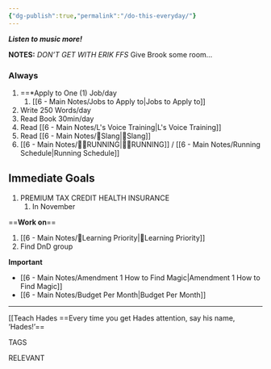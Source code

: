 ```yaml
---
{"dg-publish":true,"permalink":"/do-this-everyday/"}
---
```



***Listen to music more!***

**NOTES:**
*DON’T GET WITH ERIK FFS*
Give Brook some room…

### Always
1. ==*Apply to One (1) Job/day 
	1. [[6 - Main Notes/Jobs to Apply to\|Jobs to Apply to]]
2. Write 250 Words/day
3. Read Book 30min/day
4. Read [[6 - Main Notes/L's Voice Training\|L's Voice Training]] 
5. Read [[6 - Main Notes/💯Slang\|💯Slang]] 
6. [[6 - Main Notes/🏃‍♀️RUNNING\|🏃‍♀️RUNNING]] / [[6 - Main Notes/Running Schedule\|Running Schedule]]


## Immediate Goals
1. PREMIUM TAX CREDIT HEALTH INSURANCE   
	1. In November

==**Work on**==
1. [[6 - Main Notes/🍎Learning Priority\|🍎Learning Priority]]
2. Find DnD group 

**Important**
- [[6 - Main Notes/Amendment 1 How to Find Magic\|Amendment 1 How to Find Magic]]
- [[6 - Main Notes/Budget Per Month\|Budget Per Month]]







- - -
[[Teach Hades
	 ==Every time you get Hades attention, say his name, ‘Hades!’==



TAGS 

RELEVANT 
